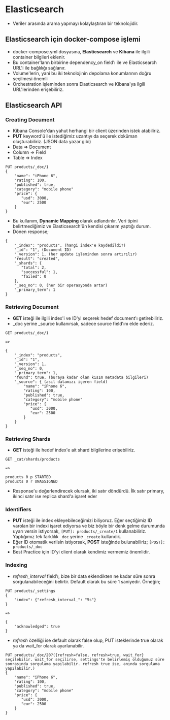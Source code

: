 # Elasticsearch

- Veriler arasında arama yapmayı kolaylaştıran bir teknolojidir.

## Elasticsearch için docker-compose işlemi

- docker-compose.yml dosyasına, **Elasticsearch** ve **Kibana** ile ilgili container bilgileri eklenir.
- Bu container'ların birbirine dependency_on field'ı ile ve Elasticsearch URL'i ile bağlılığı sağlanır.
- Volume'lerin, yani bu iki teknolojinin depolama konumlarının doğru seçilmesi önemli
- Orchestration işleminden sonra Elasticsearch ve Kibana'ya ilgili URL'lerinden erişebiliriz.

## Elasticsearch API

### Creating Document

- Kibana Console'dan yahut herhangi bir client üzerinden istek atabiliriz.
- **PUT** keyword'ü ile istediğimiz uzantıyı da seçerek doküman oluşturabiliriz. (JSON data yazar gibi)
- Data => Document
- Column => Field
- Table => Index

```
PUT products/_doc/1
{
	"name": "iPhone 6",
	"rating": 100,
	"published": true,
	"category": "mobile phone"
	"price": {
	   "usd": 3000,
	   "eur": 2500
	}
}
```

- Bu kullanım, **Dynamic Mapping** olarak adlandırılır. Veri tipini belirtmediğimiz ve Elasticsearch'ün kendisi çıkarım yaptığı durum.
- Dönen response;

```
{
	"_index": "products", (hangi index'e kaydedildi?)
	"_id": "1", (Document ID)
	"_version": 1, (her update işleminden sonra artırılır)
	"result": "created",
	"_shards": {
	   "total": 2,
	   "successful": 1,
	   "failed": 0
	},
	"_seq_no": 0, (her bir operasyonda artar)
	"_primary_term": 1
}
```

### Retrieving Document

- **GET** isteği ile ilgili index'i ve ID'yi seçerek hedef document'ı getirebiliriz.
- _doc yerine _source kullanırsak, sadece source field'ını elde ederiz.

```
GET products/_doc/1 

=>

{
	"_index": "products",
	"_id": "1",
	"_version": 1,
	"_seq_no": 0,
	"_primary_term": 1,
	"found": true, (buraya kadar olan kısım metadata bilgileri)
	"_source": { (asıl datamızı içeren field)
		"name": "iPhone 6",
		"rating": 100,
		"published": true,
		"category": "mobile phone"
		"price": {
		   "usd": 3000,
		   "eur": 2500
		}
	}
}
```

### Retrieving Shards

- **GET** isteği ile hedef index'e ait shard bilgilerine erişebiliriz.

```
GET _cat/shards/products

=>

products 0 p STARTED
products 0 r UNASSIGNED
```

- Response'u değerlendirecek olursak, iki satır döndürdü. İlk satır primary, ikinci satır ise replica shard'a işaret eder

### Identifiers

- **PUT** isteği ile index ekleyebileceğimizi biliyoruz. Eğer seçtiğimiz ID varolan bir indexi işaret ediyorsa ve biz böyle bir denk gelme durumunda uyarı versin istiyorsak, ```[PUT]: products/_create/1``` kullanabiliriz. Yaptığımız tek farklılık ```_doc``` yerine ```_create``` kullandık.
- Eğer ID otomatik verilsin istiyorsak, **POST** isteğinde bulunabiliriz; ```[POST]: products/_doc```
- Best Practice için ID'yi client olarak kendimiz vermemiz önemlidir.

### Indexing

- _refresh_interval_ field'ı, bize bir data eklendikten ne kadar süre sonra sorgulanabileceğini belirtir. Default olarak bu süre 1 saniyedir. Örneğin;
```
PUT products/_settings
{
	"index": {"refresh_interval_": "5s"}
}

=> 

{
	"acknowledged": true
}
```


- *refresh* özelliği ise default olarak false olup, PUT isteklerinde true olarak ya da wait_for olarak ayarlanabilir.
```
PUT products/_doc/20?({refresh=false, refresh=true, wait_for} seçilebilir. wait_for seçilirse, settings'te belirlemiş olduğumuz süre sonrasında sorgulama yapılabilir. refresh true ise, anında sorgulama yapılabilir.)
{
	"name": "iPhone 6",
	"rating": 100,
	"published": true,
	"category": "mobile phone"
	"price": {
	   "usd": 3000,
	   "eur": 2500
	}
}
```



